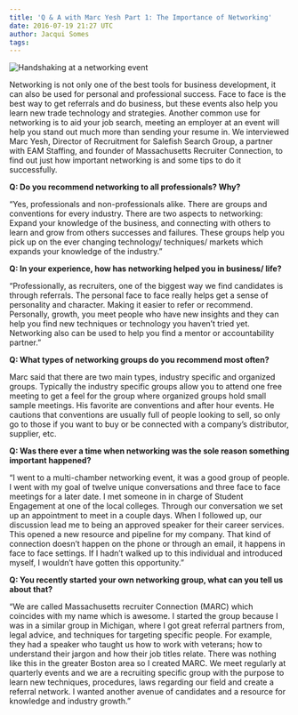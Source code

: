 ```yaml
---
title: 'Q & A with Marc Yesh Part 1: The Importance of Networking'
date: 2016-07-19 21:27 UTC
author: Jacqui Somes
tags:
---
```


<img src="/images/blog/networking-tips-part-1.png" alt="Handshaking at a networking event">

Networking is not only one of the best tools for business development, it can also be used for personal and professional success. Face to face is the best way to get referrals and do business, but these events also help you learn new trade technology and strategies. Another common use for networking is to aid your job search, meeting an employer at an event will help you stand out much more than sending your resume in. We interviewed Marc Yesh, Director of Recruitment for Salefish Search Group, a partner with EAM Staffing, and founder of Massachusetts Recruiter Connection, to find out just how important networking is and some tips to do it successfully.

**Q: Do you recommend networking to all professionals? Why?**  

“Yes, professionals and non-professionals alike. There are groups and conventions for every industry. There are two aspects to networking: Expand your knowledge of the business, and connecting with others to learn and grow from others successes and failures. These groups help you pick up on the ever changing technology/ techniques/ markets which expands your knowledge of the industry.”

**Q: In your experience, how has networking helped you in  business/ life?**  

“Professionally, as recruiters, one of the biggest way we find candidates is through referrals. The personal face to face really helps get a sense of personality and character. Making it easier to refer or recommend. Personally, growth, you meet people who have new insights and they can help you find new techniques or technology you haven’t tried yet. Networking also can be used to help you find a mentor or accountability partner.” 

**Q: What types of networking groups do you recommend most often?**

Marc said that there are two main types, industry specific and organized groups. Typically the industry specific groups allow you to attend one free meeting to get a feel for the group where organized groups hold small sample meetings. His favorite are conventions and after hour events. He cautions that conventions are usually full of people looking to sell, so only go to those if you want to buy or be connected with a company’s distributor, supplier, etc.

**Q: Was there ever a time when networking was the sole reason something important happened?**
            
“I went to a multi-chamber networking event, it was a good group of people. I went with my goal of twelve unique conversations and three face to face meetings for a later date. I met someone in in charge of Student Engagement at one of the local colleges. Through our conversation we set up an appointment to meet in a couple days. When I followed up, our discussion lead me to being an approved speaker for their career services. This opened a new resource and pipeline for my company. That kind of connection doesn’t happen on the phone or through an email, it happens in face to face settings. If I hadn’t walked up to this individual and introduced myself, I wouldn’t have gotten this opportunity.”

**Q: You recently started your own networking group, what can you tell us about that?**
            
“We are called Massachusetts recruiter Connection (MARC) which coincides with my name which is awesome. I started the group because I was in a similar group in Michigan, where I got great referral partners from, legal advice, and techniques for targeting specific people. For example, they had a speaker who taught us how to work with veterans; how to understand their jargon and how their job titles relate. There was nothing like this in the greater Boston area so I created MARC. We meet regularly at quarterly events and we are a recruiting specific group with the purpose to learn new techniques, procedures, laws regarding our field and create a referral network. I wanted another avenue of candidates and a resource for knowledge and industry growth.”
